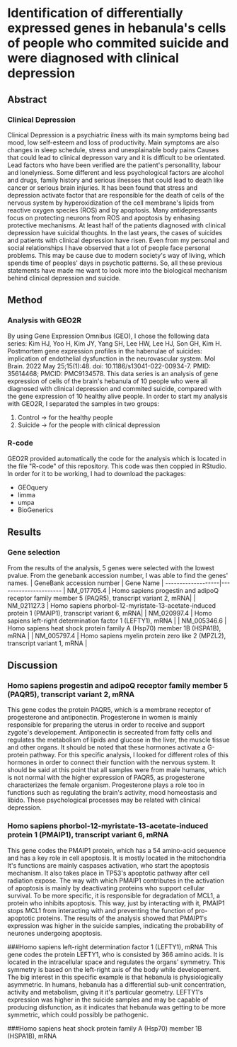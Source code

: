 # Identification of differentially expressed genes in hebanula's cells of people who commited suicide and were diagnosed with clinical depression

## Abstract
### Clinical Depression
Clinical Depression is a psychiatric ilness with its main symptoms being bad mood, low self-esteem and loss of productivity. Main symptoms are also changes in sleep schedule, stress and unexplainable body pains
Causes that could lead to clinical depresson vary and it is difficult to be orientated. Lead factors who have been verified are the patient's personallity, labour and lonelyniess. Some different and less psychological factors are alcohol and drugs, family history and serious ilnesses that could lead to death like cancer or serious brain injuries.
It has been found that stress and depression activate factor that are responsible for the death of cells of the nervous system by hyperoxidization of the cell membrane's lipids from reactive oxygen species (ROS) and by apoptosis. Many antidepressants focus on protecting neurons from ROS and apoptosis by enhasing protective mechanisms. At least half of the patients diagnosed with clinical depression have suicidal thoughts.
In the last years, the cases of suicides and patients with clinical depression have risen. Even from my personal and social relationships I have observed that a lot of people face personal problems. This may be cause due to modern society's way of living, which spends time of peoples' days in psychotic patterns. 
So, all these previous statements have made me want to look more into the biological mechanism behind clinical depression and suicide.

## Method
### Analysis with GEO2R
By using Gene Expression Omnibus (GEO), I chose the following data series:
Kim HJ, Yoo H, Kim JY, Yang SH, Lee HW, Lee HJ, Son GH, Kim H. Postmortem gene expression profiles in the habenulae of suicides: implication of endothelial dysfunction in the neurovascular system. Mol Brain. 2022 May 25;15(1):48. doi: 10.1186/s13041-022-00934-7. PMID: 35614468; PMCID: PMC9134578. 
This data series is an analysis of gene expression of cells of the brain's hebanula of 10 people who were all diagnosed with clinical depression and commited suicide, compared with the gene expression of 10 healthy alive people.
In order to start my analysis with GEO2R, I separated the samples in two groups:
1) Control -> for the healthy people
2) Suicide -> for the people with clinical depression

### R-code
GEO2R provided automatically the code for the analysis which is located in the file "R-code" of this repository. This code was then coppied in RStudio. In order for it to be working, I had to download the packages:
- GEOquery
- limma
- umpa
- BioGenerics

## Results
### Gene selection
From the results of the analysis, 5 genes were selected with the lowest pvalue. From the genebank accession number, I was able to find the genes' names.
| GeneBank accession number | Gene Name |
-------------------|----------------------
| NM_017705.4 |   Homo sapiens progestin and adipoQ receptor family member 5 (PAQR5), transcript variant 2, mRNA|
| NM_021127.3 | Homo sapiens phorbol-12-myristate-13-acetate-induced protein 1 (PMAIP1), transcript variant 6, mRNA|
| NM_020997.4 | Homo sapiens left-right determination factor 1 (LEFTY1), mRNA |
| NM_005346.6 | Homo sapiens heat shock protein family A (Hsp70) member 1B (HSPA1B), mRNA |
| NM_005797.4 | Homo sapiens myelin protein zero like 2 (MPZL2), transcript variant 1, mRNA |



## Discussion
### Homo sapiens progestin and adipoQ receptor family member 5 (PAQR5), transcript variant 2, mRNA
This gene codes the protein PAQR5, which is a membrane receptor of progesterone and antiponectin. Progesterone in women is mainly responsible for preparing the uterus in order to receive and support zygote's developement. Antiponectin is secreated from fatty cells and regulates the metabolism of lipids and glucose in the liver, the muscle tissue and other organs. It should be noted that these hormones activate a G-protein pathway. 
For this specific analysis, I looked for different roles of this hormones in order to connect their function with the nervous system. It should be said at this point that all samples were from male humans, which is not normal with the higher expression of PAQR5, as progesterone characterizes the female organism. Progesterone plays a role too in functions such as regulating the brain's activity, mood homeostasis and libido. These psychological processes may be related with clinical depression.

### Homo sapiens phorbol-12-myristate-13-acetate-induced protein 1 (PMAIP1), transcript variant 6, mRNA 
This gene codes the PMAIP1 protein, which has a 54 amino-acid sequence and has a key role in cell apoptosis. It is mostly located in the mitochondria
It's functions are mainly caspases activation, who start the apoptosis mechanism. It also takes place in TP53's apoptotic pathway after cell radiation expose.
The way with which PMAIP1 contributes in the activation of apoptosis is mainly by deactivating proteins who support cellular survival. To be more specific, it is responsible for degradation of MCL1, a protein who inhibits apoptosis. This way, just by interacting with it, PMAIP1 stops MCL1 from interacting with and preventing the function of pro-apoptotic proteins.
The results of the analysis showed that PMAIP1's expression was higher in the suicide samples, indicating the probability of neurones undergoing apoptosis.

###Homo sapiens left-right determination factor 1 (LEFTY1), mRNA
This gene codes the protein LEFTY1, who is consisted by 366 amino acids. It is located in the intracellular space and regulates the organs' symmetry. This symmetry is based on the left-right axis of the body while developement.
The big interest in this specific example is that hebanula is physiologically asymmetric. In humans, hebanula has a differential sub-unit concentration, activity and metabolism, giving it it's particular geometry. 
LEFTY1's expression was higher in the suicide samples and may be capable of producing disfunction, as it indicates that hebanula was getting to be more symmetric, which could possibly be pathogenic.

###Homo sapiens heat shock protein family A (Hsp70) member 1B (HSPA1B), mRNA



